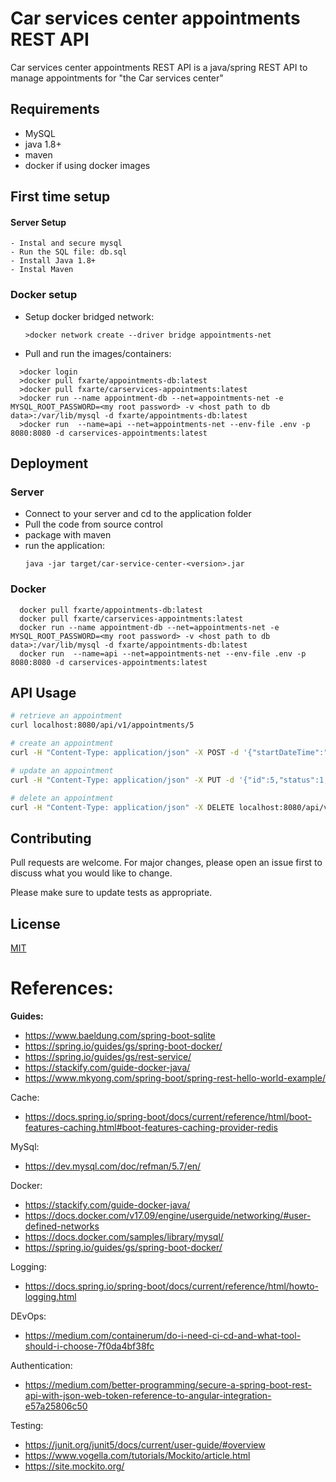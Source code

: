 # Car services center appointments REST API

Car services center appointments REST API is a java/spring REST API to manage appointments for "the Car services center"


## Requirements
- MySQL
- java 1.8+
- maven
- docker if using docker images

## First time setup

#### Server Setup
    - Instal and secure mysql
    - Run the SQL file: db.sql
    - Install Java 1.8+
    - Instal Maven

### Docker setup
- Setup docker bridged network:
    ```shell script
    >docker network create --driver bridge appointments-net
    ```
- Pull and run the images/containers:
```shell script
  >docker login
  >docker pull fxarte/appointments-db:latest
  >docker pull fxarte/carservices-appointments:latest
  >docker run --name appointment-db --net=appointments-net -e MYSQL_ROOT_PASSWORD=<my root password> -v <host path to db data>:/var/lib/mysql -d fxarte/appointments-db:latest
  >docker run  --name=api --net=appointments-net --env-file .env -p 8080:8080 -d carservices-appointments:latest

```
## Deployment

### Server
- Connect to your server and cd to the application folder
- Pull the code from source control
- package with maven
- run the application:
    ```shell script
    java -jar target/car-service-center-<version>.jar
  ```

### Docker
```shell script
  docker pull fxarte/appointments-db:latest
  docker pull fxarte/carservices-appointments:latest
  docker run --name appointment-db --net=appointments-net -e MYSQL_ROOT_PASSWORD=<my root password> -v <host path to db data>:/var/lib/mysql -d fxarte/appointments-db:latest
  docker run  --name=api --net=appointments-net --env-file .env -p 8080:8080 -d carservices-appointments:latest
```

## API Usage

```bash
# retrieve an appointment
curl localhost:8080/api/v1/appointments/5

# create an appointment
curl -H "Content-Type: application/json" -X POST -d '{"startDateTime":"2019-08-02 09:00:00","endDateTime":"2019-08-02 10:00:00","customerName":"Felix0802","carId":"Tesla Sx3-0802-1"}' localhost:8080/api/v1/appointments

# update an appointment
curl -H "Content-Type: application/json" -X PUT -d '{"id":5,"status":1,"startDateTime":"2019-08-02 09:00:00","endDateTime":"2019-08-02 10:00:00","customerName":"Felix0802","carId":"Tesla Sx3-0802-1", "serviceType":2, "mechanic":1}' localhost:8080/api/v1/appointments/5

# delete an appointment
curl -H "Content-Type: application/json" -X DELETE localhost:8080/api/v1/appointments/4

```

## Contributing
Pull requests are welcome. For major changes, please open an issue first to discuss what you would like to change.

Please make sure to update tests as appropriate.

## License
[MIT](https://choosealicense.com/licenses/mit/)


# References:
**Guides:**
- https://www.baeldung.com/spring-boot-sqlite
- https://spring.io/guides/gs/spring-boot-docker/
- https://spring.io/guides/gs/rest-service/
- https://stackify.com/guide-docker-java/
- https://www.mkyong.com/spring-boot/spring-rest-hello-world-example/

Cache:
- https://docs.spring.io/spring-boot/docs/current/reference/html/boot-features-caching.html#boot-features-caching-provider-redis

MySql:
- https://dev.mysql.com/doc/refman/5.7/en/

Docker:
- https://stackify.com/guide-docker-java/
- https://docs.docker.com/v17.09/engine/userguide/networking/#user-defined-networks
- https://docs.docker.com/samples/library/mysql/
- https://spring.io/guides/gs/spring-boot-docker/

Logging:
- https://docs.spring.io/spring-boot/docs/current/reference/html/howto-logging.html

DEvOps:
- https://medium.com/containerum/do-i-need-ci-cd-and-what-tool-should-i-choose-7f0da4bf38fc

Authentication:
- https://medium.com/better-programming/secure-a-spring-boot-rest-api-with-json-web-token-reference-to-angular-integration-e57a25806c50

Testing:
- https://junit.org/junit5/docs/current/user-guide/#overview
- https://www.vogella.com/tutorials/Mockito/article.html
- https://site.mockito.org/